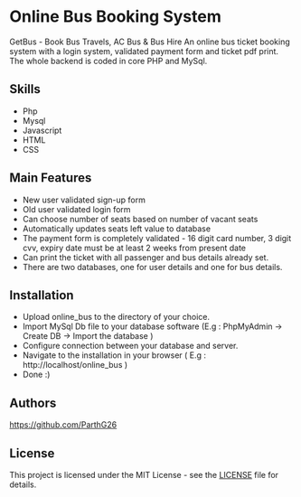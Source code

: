 # Online Bus Booking System

GetBus - Book Bus Travels, AC Bus & Bus Hire
An online bus ticket booking system with a login system, validated payment form and ticket pdf print. The whole backend is coded in core PHP and MySql.

## Skills

- Php
- Mysql
- Javascript
- HTML
- CSS

## Main Features

- New user validated sign-up form
- Old user validated login form
- Can choose number of seats based on number of vacant seats
- Automatically updates seats left value to database
- The payment form is completely validated - 16 digit card number, 3 digit cvv, expiry date must be at least 2 weeks from present date
- Can print the ticket with all passenger and bus details already set.
- There are two databases, one for user details and one for bus details.

## Installation

- Upload online_bus to the directory of your choice.
- Import MySql Db file to your database software (E.g : PhpMyAdmin -> Create DB -> Import the database )
- Configure connection between your database and server.
- Navigate to the installation in your browser ( E.g : http://localhost/online_bus )
- Done :)

## Authors

https://github.com/ParthG26

## License

This project is licensed under the MIT License - see the [LICENSE](LICENSE) file for details.
